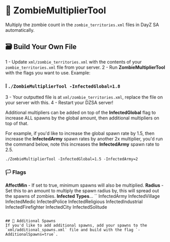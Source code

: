 # 🧟 ZombieMultiplierTool

Multiply the zombie count in the `zombie_territories.xml` files in DayZ SA automatically.

## 🗃️ Build Your Own File
1 - Update `xml/zombie_territories.xml` with the contents of your `zombie_territories.xml` file from your server. 
2 - Run **ZombieMultiplierTool** with the flags you want to use.
Example:
### ❕ `./ZombieMultiplierTool -InfectedGlobal=1.8`
3 - Your outputted file is at `xml/zombie_territories.xml`, replace the file on your server with this.
4 - Restart your DZSA server!

Additional multipliers can be added on top of the **InfectedGlobal** flag to increase ALL spawns by the global amount, then additional multipliers on top of that.

For example, if you'd like to increase the global spawn rate by 1.5, then increase the **InfectedArmy** spawn rates by another 2x multiplier, you'd run the command below, note this increases the **InfectedArmy** spawn rate to 2.5.

`./ZombieMultiplierTool -InfectedGlobal=1.5 -InfectedArmy=2`

### 🏳️ Flags
**AffectMin** - If set to true, minimum spawns will also be multiplied.
**Radius** - Set this to an amount to multiply the spawn radius by, this will spread out the spawns of zombies.
**Infected Types**...
``
InfectedArmy
InfectedVillage
InfectedMedic
InfectedPolice
InfectedReligious
InfectedIndustrial
InfectedFirefighter
InfectedCity
InfectedSolitude
```

## 🎯 Additional Spawns
If you'd like to add additional spawns, add your spawns to the `xml/additional_spawns.xml` file and build with the flag `-AdditionalSpawns=true`.
